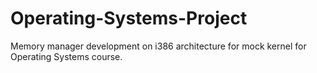 # Operating-Systems-Project
Memory manager development on i386 architecture for mock kernel for Operating Systems course.
